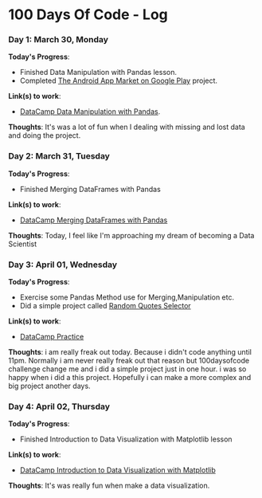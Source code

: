 # 100 Days Of Code - Log

### Day 1: March 30, Monday

**Today's Progress**:
- Finished Data Manipulation with Pandas lesson.
- Completed [The Android App Market on Google Play](https://github.com/bbetulkaya/DataCamp_Project/tree/master/The%20Android%20App%20Market%20on%20Google%20Play) project.

**Link(s) to work**:
- [DataCamp Data Manipulation with Pandas](https://learn.datacamp.com/courses/data-manipulation-with-pandas).

**Thoughts**: It's was a lot of fun when I dealing with missing and lost data and doing the project.

### Day 2: March 31, Tuesday

**Today's Progress**:
- Finished Merging DataFrames with Pandas

**Link(s) to work**:
- [DataCamp Merging DataFrames with Pandas](https://learn.datacamp.com/courses/merging-dataframes-with-pandas)

**Thoughts**: Today, I feel like I'm approaching my dream of becoming a Data Scientist

### Day 3: April 01, Wednesday

**Today's Progress**:
- Exercise some Pandas Method use for Merging,Manipulation etc.
- Did a simple project called [Random Quotes Selector](https://github.com/bbetulkaya/Random-Quotes-Selector)

**Link(s) to work**:
- [DataCamp Practice](https://learn.datacamp.com/practice)

**Thoughts**: i am really freak out today. Because i didn't code anything until 11pm. Normally i am never really freak out that reason but 100daysofcode challenge change me and i did a simple project just in one hour. i was so happy when i did a this project. Hopefully i can make a more complex and big project another days.

### Day 4: April 02, Thursday

**Today's Progress**:
- Finished Introduction to Data Visualization with Matplotlib lesson

**Link(s) to work**:
- [DataCamp Introduction to Data Visualization with Matplotlib](https://learn.datacamp.com/courses/introduction-to-data-visualization-with-matplotlib)

**Thoughts**: It's was really fun when make a data visualization. 

